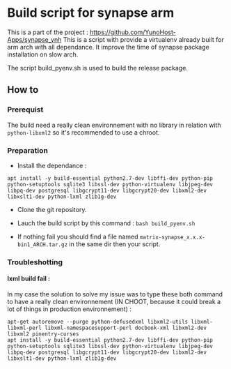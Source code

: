 Build script for synapse arm
=============================

This is a part of the project :  https://github.com/YunoHost-Apps/synapse_ynh
This is a script with provide a virtualenv already built for arm arch with all dependance. It improve the time of synapse package installation on slow arch.

The script build_pyenv.sh is used to build the release package.

How to
------

### Prerequist

The build need a really clean environnement with no library in relation with `python-libxml2` so it's recommended to use a chroot. 

### Preparation

- Install the dependance :
```
apt install -y build-essential python2.7-dev libffi-dev python-pip python-setuptools sqlite3 libssl-dev python-virtualenv libjpeg-dev libpq-dev postgresql libgcrypt11-dev libgcrypt20-dev libxml2-dev libxslt1-dev python-lxml zlib1g-dev
```

- Clone the git repository.

- Lauch the build script by this command : `bash build_pyenv.sh`

- If nothing fail you should find a file named `matrix-synapse_x.x.x-bin1_ARCH.tar.gz` in the same dir then your script.

### Troubleshotting

#### lxml build fail :

In my case the solution to solve my issue was to type these both command to have a really clean environnement (IN CHOOT, because it could break a lot of things in production environnement) :
```
apt-get autoremove --purge python-defusedxml libxml2-utils libxml-libxml-perl libxml-namespacesupport-perl docbook-xml libxml2-dev libxml2 pinentry-curses
apt install -y build-essential python2.7-dev libffi-dev python-pip python-setuptools sqlite3 libssl-dev python-virtualenv libjpeg-dev libpq-dev postgresql libgcrypt11-dev libgcrypt20-dev libxml2-dev libxslt1-dev python-lxml zlib1g-dev
```